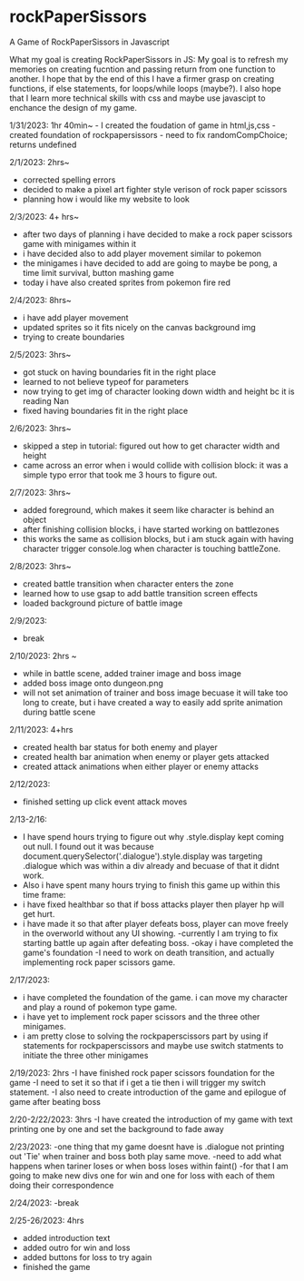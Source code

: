 # rockPaperSissors
A Game of RockPaperSissors in Javascript

What my goal is creating RockPaperSissors in JS:
    My goal is to refresh my memories on creating fucntion and passing return from one function to another. I hope that by the end of this I have a firmer grasp on creating functions, if else statements, for loops/while loops (maybe?). I also hope that I learn more technical skills with css and maybe use javascipt to enchance the design of my game.
 
 1/31/2023: 1hr 40min~
    - I created the foudation of game in html,js,css
    - created foundation of rockpapersissors
    - need to fix randomCompChoice; returns undefined

2/1/2023: 2hrs~
   - corrected spelling errors
   - decided to make a pixel art fighter style verison of rock paper scissors
   - planning how i would like my website to look

2/3/2023: 4+ hrs~
   - after two days of planning i have decided to make a rock paper scissors game with minigames within it
   - i have decided also to add player movement similar to pokemon
   - the minigames i have decided to add are going to maybe be pong, a time limit survival, button mashing game
   - today i have also created sprites from pokemon fire red

2/4/2023: 8hrs~
   - i have add player movement
   - updated sprites so it fits nicely on the canvas background img
   - trying to create boundaries

2/5/2023: 3hrs~
   - got stuck on having boundaries fit in the right place
   - learned to not believe typeof for parameters
   - now trying to get img of character looking down width and height bc it is reading Nan
   - fixed having boundaries fit in the right place

2/6/2023: 3hrs~
   - skipped a step in tutorial: figured out how to get character width and height
   - came across an error when i would collide with collision block: it was a simple typo error that took me 3 hours to figure out.

2/7/2023: 3hrs~
   - added foreground, which makes it seem like character is behind an object
   - after finishing collision blocks, i have started working on battlezones
   - this works the same as collision blocks, but i am stuck again with having character trigger console.log when character is touching battleZone.

2/8/2023: 3hrs~
   - created battle transition when character enters the zone
   - learned how to use gsap to add battle transition screen effects
   - loaded background picture of battle image

2/9/2023: 
   - break

2/10/2023: 2hrs ~
   - while in battle scene, added trainer image and boss image
   - added boss image onto dungeon.png
   - will not set animation of trainer and boss image becuase it will take too long to create, but i have created a way to easily add sprite animation during battle scene

2/11/2023: 4+hrs
   - created health bar status for both enemy and player
   - created health bar animation when enemy or player gets attacked
   - created attack animations when either player or enemy attacks

2/12/2023:
   - finished setting up click event attack moves

2/13-2/16:
   - I have spend hours trying to figure out why .style.display kept coming out null. I found out it was because document.querySelector('.dialogue').style.display was targeting .dialogue which was within a div already and becuase of that it didnt work.
   - Also i have spent many hours trying to finish this game up within this time frame:
   - i have fixed healthbar so that if boss attacks player then player hp will get hurt.
   - i have made it so that after player defeats boss, player can move freely in the overworld without any UI showing.
   -currently I am trying to fix starting battle up again after defeating boss.
   -okay i have completed the game's foundation
   -I need to work on death transition, and actually implementing rock paper scissors game.

2/17/2023:
   - i have completed the foundation of the game. i can move my character and play a round of pokemon type game.
   - i have yet to implement rock paper scissors and the three other minigames.
   - i am pretty close to solving the rockpaperscissors part by using if statements for rockpaperscissors and maybe use switch statments to initiate the three other minigames

2/19/2023: 2hrs
   -I have finished rock paper scissors foundation for the game
   -I need to set it so that if i get a tie then i will trigger my switch statement.
   -I also need to create introduction of the game and epilogue of game after beating boss

2/20-2/22/2023: 3hrs
   -I have created the introduction of my game with text printing one by one and set the background to fade away

2/23/2023:
   -one thing that my game doesnt have is .dialogue not printing out 'Tie' when trainer and boss both play same move.
   -need to add what happens when tariner loses or when boss loses within faint()
   -for that I am going to make new divs one for win and one for loss with each of them doing their correspondence

2/24/2023:
   -break

2/25-26/2023: 4hrs
   - added introduction text
   - added outro for win and loss
   - added buttons for loss to try again
   - finished the game

   